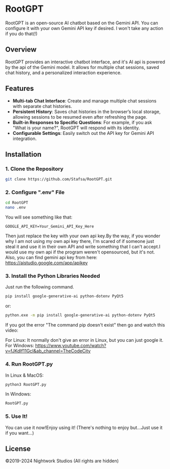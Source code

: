 # RootGPT
RootGPT is an open-source AI chatbot based on the Gemini API. You can configure it with your own Gemini API key if desired. I won't take any action if you do that(!)


## Overview
RootGPT provides an interactive chatbot interface, and it's AI api is powered by the api of the Gemini model. It allows for multiple chat sessions, saved chat history, and a personalized interaction experience.

## Features
- **Multi-tab Chat Interface**: Create and manage multiple chat sessions with separate chat histories.
- **Persistent History**: Saves chat histories in the browser’s local storage, allowing sessions to be resumed even after refreshing the page.
- **Built-in Responses to Specific Questions**: For example, if you ask "What is your name?", RootGPT will respond with its identity.
- **Configurable Settings**: Easily switch out the API key for Gemini API integration.

## Installation

### 1. Clone the Repository
```bash
git clone https://github.com/Stafsa/RootGPT.git
```
### 2. Configure ".env" File
```bash
cd RootGPT
nano .env
```
You will see something like that:
```env
GOOGLE_API_KEY=Your_Gemini_API_Key_Here
```
Then just replace the key with your own api key.By the way, if you wonder why I am not using my own api key there, I'm scared of if someone just steal it and use it in their own API and write something that I can't accept.I would use my own api if the program weren't opensourced, but it's not.
Also, you can find gemini api key from here: https://aistudio.google.com/app/apikey
### 3. Install the Python Libraries Needed
Just run the following command.
```bash
pip install google-generative-ai python-dotenv PyQt5
```
or:
```bash
python.exe -m pip install google-generative-ai python-dotenv PyQt5
```
If you got the error "The command pip doesn't exist" then go and watch this video:

For Linux:
It normally don't give an error in Linux, but you can just google it.
For Windows:
https://www.youtube.com/watch?v=fJKdIf11GcI&ab_channel=TheCodeCity
### 4. Run RootGPT.py
In Linux & MacOS:
```bash
python3 RootGPT.py
```
In Windows:
```bat
RootGPT.py
```
### 5. Use It!
You can use it now!Enjoy using it! (There's nothing to enjoy but...Just use it if you want...)

## License
©2019-2024 Nightwork Studios (All rights are hidden)
